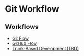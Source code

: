 # Git Workflow

## Workflows

- [Git Flow](/git-flow.md)
- [GitHub Flow](/github/github-flow.md)
- [Trunk-Based Development (TBD)](/trunk-based-development.md)
